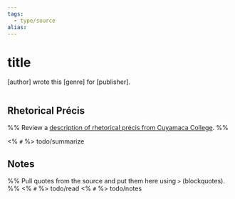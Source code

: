 ```yaml
---
tags:
  - type/source
alias: 
---
```

# title
[author] wrote this [genre] for [publisher].

```bibtex
```

## Rhetorical Précis
%% Review a [description of rhetorical précis from Cuyamaca College](https://www.cuyamaca.edu/student-support/tutoring-center/files/student-resources/rhetorical-precis-description-and-examples.pdf). %%

<% `#` %> todo/summarize
## Notes
%% Pull quotes from the source and put them here using `>` (blockquotes). %%
<% `#` %> todo/read
<% `#` %> todo/notes